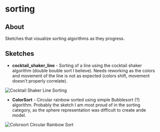 # sorting

## About

Sketches that visualize sorting algorithms as they progress.

## Sketches

- **cocktail_shaker_line** - Sorting of a line using the cocktail shaker algorithm (double bouble sort I believe). Needs reworking as the colors and movement of the line is not as expected (colors shift, movement doesn't properly correlate).

![Cocktail Shaker Line Sorting](./CocktailShaker.gif)

- **ColorSort** - Circular rainbow sorted using simple Bubblesort (?) algorithm. Probably the sketch I am most proud of in the sorting category, as the sphere representation was difficult to create ande model.

![Colorsort Circular Rainbow Sort](./ColorSort.gif)